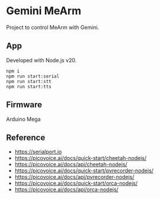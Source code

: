# Gemini MeArm

Project to control MeArm with Gemini.

## App

Developed with Node.js v20.

```
npm i
npm run start:serial
npm run start:stt
npm run start:tts
```

## Firmware

Arduino Mega

## Reference

* https://serialport.io
* https://picovoice.ai/docs/quick-start/cheetah-nodejs/
* https://picovoice.ai/docs/api/cheetah-nodejs/
* https://picovoice.ai/docs/quick-start/pvrecorder-nodejs/
* https://picovoice.ai/docs/api/pvrecorder-nodejs/
* https://picovoice.ai/docs/quick-start/orca-nodejs/
* https://picovoice.ai/docs/api/orca-nodejs/
